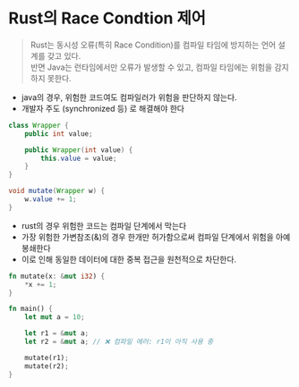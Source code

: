 # Rust의 Race Condtion 제어

> Rust는 동시성 오류(특히 Race Condition)를 컴파일 타임에 방지하는 언어 설계를 갖고 있다. <br>
반면 Java는 런타임에서만 오류가 발생할 수 있고, 컴파일 타임에는 위험을 감지하지 못한다.

- java의 경우, 위험한 코드여도 컴파일러가 위험을 판단하지 않는다.
- 개발자 주도 (synchronized 등) 로 해결해야 한다

```java
class Wrapper {
    public int value;

    public Wrapper(int value) {
        this.value = value;
    }
}

void mutate(Wrapper w) {
    w.value += 1;
}
```

- rust의 경우 위험한 코드는 컴파일 단계에서 막는다
- 가장 위험한 가변참조(&)의 경우 한개만 허가함으로써 컴파일 단계에서 위험을 아예 봉쇄한다
- 이로 인해 동일한 데이터에 대한 중복 접근을 원천적으로 차단한다.

```rust
fn mutate(x: &mut i32) {
    *x += 1;
}

fn main() {
    let mut a = 10;

    let r1 = &mut a;
    let r2 = &mut a; // ❌ 컴파일 에러: r1이 아직 사용 중

    mutate(r1);
    mutate(r2);
}
```
